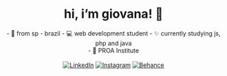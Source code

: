 <div align="center">
     <h1> hi, i’m giovana! 🌈 </h1>
 </div>

<div align="center">
      - 📍 from sp - brazil 
      - 💻 web development student
      - ✨ currently studying js, php and java </br>
      - 💙 PROA Institute 
 </div>
 <br>
 
<div align="center">
       <a href="https://www.linkedin.com/in/giovana--siqueira/" target="_blank"><img src="https://img.shields.io/badge/LinkedIn-0077B5?style=for-the-badge&logo=linkedin&logoColor=white" alt="LinkedIn"></a>
       <a href="https://www.instagram.com/giovxxna/" target="_blank"><img src="https://img.shields.io/badge/Instagram-E4405F?style=for-the-badge&logo=instagram&logoColor=white" alt="Instagram"></a>
       <a href="https://www.behance.net/giovxna" target="_blank"><img src="https://img.shields.io/badge/-Behance-blue?style=for-the-badge&logo=behance&logoColor=white" alt="Behance"></a>
</div>
